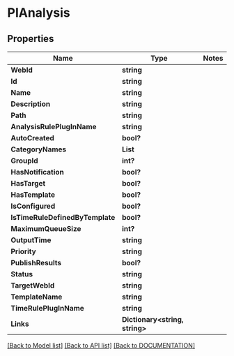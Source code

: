# PIAnalysis

## Properties
Name | Type | Notes
------------ | ------------- | -------------
**WebId** | **string**
**Id** | **string**
**Name** | **string**
**Description** | **string**
**Path** | **string**
**AnalysisRulePlugInName** | **string**
**AutoCreated** | **bool?**
**CategoryNames** | **List<string>**
**GroupId** | **int?**
**HasNotification** | **bool?**
**HasTarget** | **bool?**
**HasTemplate** | **bool?**
**IsConfigured** | **bool?**
**IsTimeRuleDefinedByTemplate** | **bool?**
**MaximumQueueSize** | **int?**
**OutputTime** | **string**
**Priority** | **string**
**PublishResults** | **bool?**
**Status** | **string**
**TargetWebId** | **string**
**TemplateName** | **string**
**TimeRulePlugInName** | **string**
**Links** | **Dictionary<string, string>**

[[Back to Model list]](../../DOCUMENTATION.md#documentation-for-models) [[Back to API list]](../../DOCUMENTATION.md#documentation-for-api-endpoints) [[Back to DOCUMENTATION]](../../DOCUMENTATION.md)
